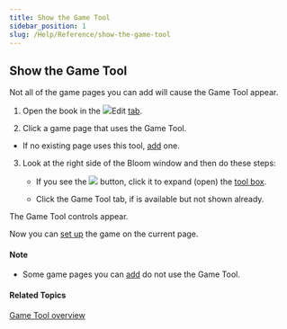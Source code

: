 ```yaml
---
title: Show the Game Tool
sidebar_position: 1
slug: /Help/Reference/show-the-game-tool
---
```


## Show the Game Tool

Not all of the game pages you can add will cause the Game Tool appear.

1.  Open the book in the ![](/ref-docs-assets/images/User_Interface/Tabs/EditTab.png)Edit [tab](../../../User_Interface/Tabs/Edit_tab_commands.md).
    
2.  Click a game page that uses the Game Tool.
    

-   If no existing page uses this tool, [add](../Add_a_page.md) one.
    

3.  Look at the right side of the Bloom window and then do these steps:
    
    -   If you see the ![](/ref-docs-assets/images/Tasks/Edit_tasks/Leveled_Reader_Tool/Show_the_Leveled_Reader_Tool_NEW.png) button, click it to expand (open) the [tool box](../../../Concepts/Tool_Box.md).
        
    -   Click the Game Tool tab, if is available but not shown already.
        

The Game Tool controls appear.

Now you can [set up](Set_up_games_overview.md) the game on the current page.

#### Note

-   Some game pages you can [add](../Add_a_page.md) do not use the Game Tool.

#### Related Topics

[Game Tool overview](Game_Tool_overview.md)